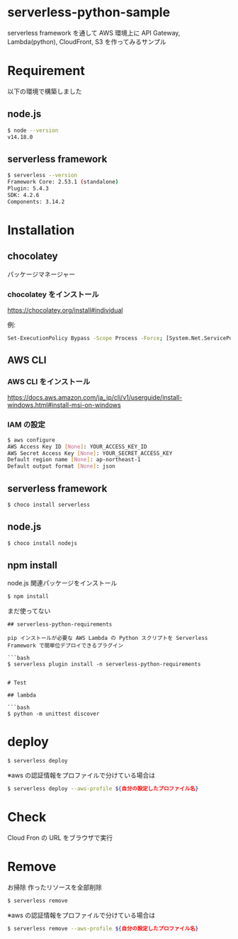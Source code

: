 # serverless-python-sample

serverless framework を通して AWS 環境上に API Gateway, Lambda(python), CloudFront, S3 を作ってみるサンプル

# Requirement

以下の環境で構築しました

## node.js

```bash
$ node --version
v14.18.0
```

## serverless framework

```bash
$ serverless --version
Framework Core: 2.53.1 (standalone)
Plugin: 5.4.3
SDK: 4.2.6
Components: 3.14.2
```

# Installation

## chocolatey

パッケージマネージャー

### chocolatey をインストール

https://chocolatey.org/install#individual

例:

```bash
Set-ExecutionPolicy Bypass -Scope Process -Force; [System.Net.ServicePointManager]::SecurityProtocol = [System.Net.ServicePointManager]::SecurityProtocol -bor 3072; iex ((New-Object System.Net.WebClient).DownloadString('https://community.chocolatey.org/install.ps1'))
```

## AWS CLI

### AWS CLI をインストール

https://docs.aws.amazon.com/ja_jp/cli/v1/userguide/install-windows.html#install-msi-on-windows

### IAM の設定

```bash
$ aws configure
AWS Access Key ID [None]: YOUR_ACCESS_KEY_ID
AWS Secret Access Key [None]: YOUR_SECRET_ACCESS_KEY
Default region name [None]: ap-northeast-1
Default output format [None]: json
```

## serverless framework

```bash
$ choco install serverless
```

## node.js

```bash
$ choco install nodejs
```

## npm install

node.js 関連パッケージをインストール

```bash
$ npm install
```

まだ使ってない

````
## serverless-python-requirements

pip インストールが必要な AWS Lambda の Python スクリプトを Serverless Framework で間単位デプロイできるプラグイン

```bash
$ serverless plugin install -n serverless-python-requirements
````

````

# Test

## lambda

```bash
$ python -m unittest discover
````

# deploy

```bash
$ serverless deploy
```

※aws の認証情報をプロファイルで分けている場合は

```bash
$ serverless deploy --aws-profile ${自分の設定したプロファイル名}
```

# Check

Cloud Fron の URL をブラウザで実行

# Remove

お掃除
作ったリソースを全部削除

```bash
$ serverless remove
```

※aws の認証情報をプロファイルで分けている場合は

```bash
$ serverless remove --aws-profile ${自分の設定したプロファイル名}
```

